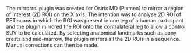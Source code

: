 The mirrorroi plugin was created for Osirix MD (Pixmeo) to mirror a region of interest (2D ROI) on the X axis. The intention was to analyse 2D ROI of PET scans in which the ROI was present in one leg of a human participant and the plugin mirrored the ROI onto the contralateral leg to allow a control SUV to be calculated. By selecting anatomical landmarks such as bony crests and mid-marrow, the plugin mirrors all the 2D ROIs in a sequence. Manual corrections can then be made.
